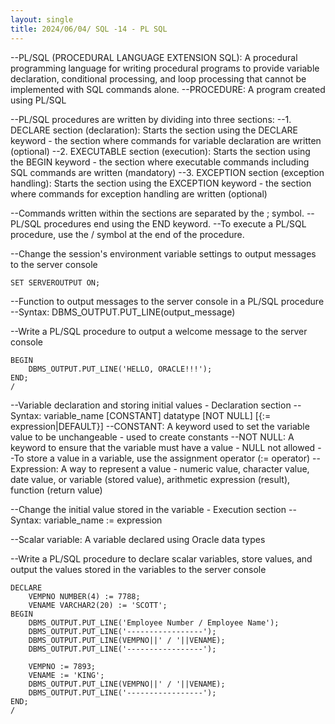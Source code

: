 ```yaml
---
layout: single
title: 2024/06/04/ SQL -14 - PL SQL
---
```

--PL/SQL (PROCEDURAL LANGUAGE EXTENSION SQL): A procedural programming language for writing procedural programs to provide variable declaration, conditional processing, and loop processing that cannot be implemented with SQL commands alone.
--PROCEDURE: A program created using PL/SQL

--PL/SQL procedures are written by dividing into three sections:
--1. DECLARE section (declaration): Starts the section using the DECLARE keyword - the section where commands for variable declaration are written (optional)
--2. EXECUTABLE section (execution): Starts the section using the BEGIN keyword - the section where executable commands including SQL commands are written (mandatory)
--3. EXCEPTION section (exception handling): Starts the section using the EXCEPTION keyword - the section where commands for exception handling are written (optional)

--Commands written within the sections are separated by the ; symbol.
--PL/SQL procedures end using the END keyword.
--To execute a PL/SQL procedure, use the / symbol at the end of the procedure.

--Change the session's environment variable settings to output messages to the server console
```
SET SERVEROUTPUT ON;
```

--Function to output messages to the server console in a PL/SQL procedure
--Syntax: DBMS_OUTPUT.PUT_LINE(output_message)

--Write a PL/SQL procedure to output a welcome message to the server console
```
BEGIN
    DBMS_OUTPUT.PUT_LINE('HELLO, ORACLE!!!');
END;
/
```
--Variable declaration and storing initial values - Declaration section
--Syntax: variable_name [CONSTANT] datatype [NOT NULL] [{:= expression|DEFAULT}]
--CONSTANT: A keyword used to set the variable value to be unchangeable - used to create constants
--NOT NULL: A keyword to ensure that the variable must have a value - NULL not allowed
--To store a value in a variable, use the assignment operator (:= operator)
--Expression: A way to represent a value - numeric value, character value, date value, or variable (stored value), arithmetic expression (result), function (return value)

--Change the initial value stored in the variable - Execution section
--Syntax: variable_name := expression

--Scalar variable: A variable declared using Oracle data types

--Write a PL/SQL procedure to declare scalar variables, store values, and output the values stored in the variables to the server console
```
DECLARE
    VEMPNO NUMBER(4) := 7788;
    VENAME VARCHAR2(20) := 'SCOTT';
BEGIN
    DBMS_OUTPUT.PUT_LINE('Employee Number / Employee Name');
    DBMS_OUTPUT.PUT_LINE('-----------------');
    DBMS_OUTPUT.PUT_LINE(VEMPNO||' / '||VENAME);
    DBMS_OUTPUT.PUT_LINE('-----------------');
    
    VEMPNO := 7893;
    VENAME := 'KING';
    DBMS_OUTPUT.PUT_LINE(VEMPNO||' / '||VENAME);
    DBMS_OUTPUT.PUT_LINE('-----------------');
END;
/
```